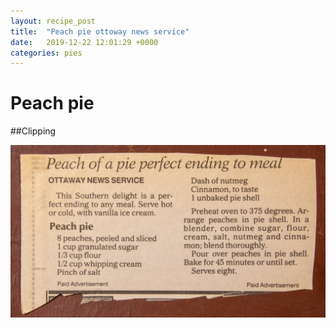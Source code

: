 ```yaml
---
layout: recipe_post
title:  "Peach pie ottoway news service"
date:   2019-12-22 12:01:29 +0000
categories: pies
---
```


# Peach pie
##Clipping


![](/assets/pies/peach-pie.jpg)